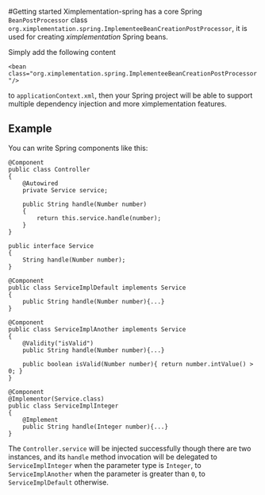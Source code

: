 #Getting started
Ximplementation-spring has a core Spring `BeanPostProcessor` class `org.ximplementation.spring.ImplementeeBeanCreationPostProcessor`, it is used for creating <i>ximplementation</i> Spring beans.

Simply add the following content

`<bean class="org.ximplementation.spring.ImplementeeBeanCreationPostProcessor"/>`

to `applicationContext.xml`, then your Spring project will be able to support multiple dependency injection and more ximplementation features.

## Example
You can write Spring components like this:

	@Component
	public class Controller
	{
		@Autowired
		private Service service;
		
		public String handle(Number number)
		{
			return this.service.handle(number);
		}
	}
	
	public interface Service
	{
		String handle(Number number);
	}
	
	@Component
	public class ServiceImplDefault implements Service
	{
		public String handle(Number number){...}
	}
	
	@Component
	public class ServiceImplAnother implements Service
	{
		@Validity("isValid")
		public String handle(Number number){...}
	
		public boolean isValid(Number number){ return number.intValue() > 0; }
	}
	
	@Component
	@Implementor(Service.class)
	public class ServiceImplInteger
	{
		@Implement
		public String handle(Integer number){...}
	}

The `Controller.service` will be injected successfully though there are two instances, and its `handle` method invocation will be delegated to `ServiceImplInteger` when the parameter type is `Integer`, to `ServiceImplAnother` when the parameter is greater than `0`, to `ServiceImplDefault` otherwise.